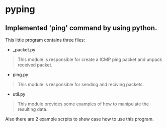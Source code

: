 # pyping

## Implemented '**ping**' command by using python.

This little program contains three files:

- \_packet.py

> This module is responsible for create a ICMP ping packet and unpack received packet.

- ping.py

> This module is responsible for sending and reciving packets.

- util.py

> This module provides some examples of how to manipulate the resulting data.

Also there are 2 example scrpits to show case how to use this program.
